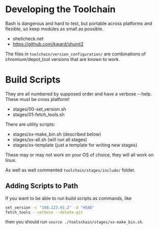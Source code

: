 # Developing the Toolchain

Bash is dangerous and hard to test, but portable across platforms and flexible, so keep modules as small as possible.

- shellcheck.net
- https://github.com/kward/shunit2

The files in  `toolchain/version_configuration/` are combinations of chromium/depot_tool versions that are known to work.

# Build Scripts

They are all numbered by supposed order and have a verbose --help. These must be cross platform!

- stages/00-set_version.sh
- stages/01-fetch_tools.sh

There are utility scripts:

- stages/xx-make_bin.sh (described below)
- stages/xx-all.sh (will run all stages)
- stages/xx-template (just a template for writing new stages)

These may or may not work on your OS of choice, they will all work on linux.

As well as well commented `toolchain/stages/include/` folder.

## Adding Scripts to Path

If you want to be able to run build scripts as commands, like
```bash
set_version -c "108.123.01.2" -d "HEAD"
fetch_tools --verbose --delete-git
```
then you should run `source ./toolschain/stages/xx-make_bin.sh`.
